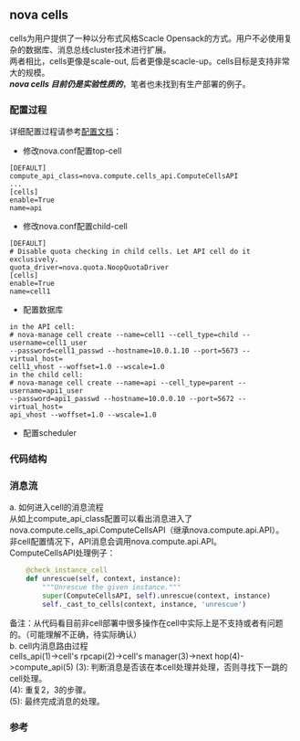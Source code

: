 nova cells
----
cells为用户提供了一种以分布式风格Scacle Opensack的方式。用户不必使用复杂的数据库、消息总线cluster技术进行扩展。  
两者相比，cells更像是scale-out, 后者更像是scacle-up。cells目标是支持非常大的规模。  
***nova cells 目前仍是实验性质的***，笔者也未找到有生产部署的例子。  
### 配置过程
详细配置过程请参考[配置文档]：  
+ 修改nova.conf配置top-cell
```
[DEFAULT]
compute_api_class=nova.compute.cells_api.ComputeCellsAPI
...
[cells]
enable=True
name=api
```
+ 修改nova.conf配置child-cell
```
[DEFAULT]
# Disable quota checking in child cells. Let API cell do it exclusively.
quota_driver=nova.quota.NoopQuotaDriver
[cells]
enable=True
name=cell1
```
+ 配置数据库
```
in the API cell:
# nova-manage cell create --name=cell1 --cell_type=child --username=cell1_user
--password=cell1_passwd --hostname=10.0.1.10 --port=5673 --virtual_host=
cell1_vhost --woffset=1.0 --wscale=1.0
in the child cell: 
# nova-manage cell create --name=api --cell_type=parent --username=api1_user
--password=api1_passwd --hostname=10.0.0.10 --port=5672 --virtual_host=
api_vhost --woffset=1.0 --wscale=1.0
```
+ 配置scheduler
### 代码结构

### 消息流
a. 如何进入cell的消息流程  
   从如上compute_api_class配置可以看出消息进入了nova.compute.cells_api.ComputeCellsAPI（继承nova.compute.api.API）。  
   非cell配置情况下，API消息会调用nova.compute.api.API。    
   ComputeCellsAPI处理例子： 
```python 
    @check_instance_cell
    def unrescue(self, context, instance):
        """Unrescue the given instance."""
        super(ComputeCellsAPI, self).unrescue(context, instance)
        self._cast_to_cells(context, instance, 'unrescue')
```
备注：从代码看目前非cell部署中很多操作在cell中实际上是不支持或者有问题的。（可能理解不正确，待实际确认）  
b. cell内消息路由过程  
  cells_api(1)->cell's rpcapi(2)->cell's manager(3)->next hop(4)->compute_api(5)
  (3): 判断消息是否该在本cell处理并处理，否则寻找下一跳的cell处理。  
  (4): 重复2，3的步骤。  
  (5): 最终完成消息的处理。  
### 参考
[配置文档]:http://docs.openstack.org/havana/config-reference/content/





